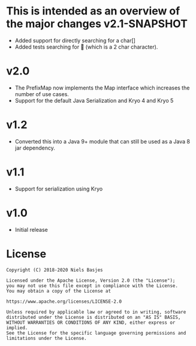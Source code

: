 This is intended as an overview of the major changes
v2.1-SNAPSHOT
===
- Added support for directly searching for a char[]
- Added tests searching for 🖖 (which is a 2 char character).

v2.0
===
- The PrefixMap now implements the Map interface which increases the number of use cases.
- Support for the default Java Serialization and Kryo 4 and Kryo 5

v1.2
===
- Converted this into a Java 9+ module that can still be used as a Java 8 jar dependency.

v1.1
===
- Support for serialization using Kryo

v1.0
===
- Initial release


License
=======
    Copyright (C) 2018-2020 Niels Basjes

    Licensed under the Apache License, Version 2.0 (the "License");
    you may not use this file except in compliance with the License.
    You may obtain a copy of the License at

    https://www.apache.org/licenses/LICENSE-2.0

    Unless required by applicable law or agreed to in writing, software
    distributed under the License is distributed on an "AS IS" BASIS,
    WITHOUT WARRANTIES OR CONDITIONS OF ANY KIND, either express or implied.
    See the License for the specific language governing permissions and
    limitations under the License.
